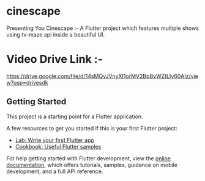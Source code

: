 # cinescape
Presenting You Cinescape :-
A Flutter project which features multiple shows using tv-maze api inside a beautiful UI.

# Video Drive Link :-
https://drive.google.com/file/d/14sMQyJVnyXI1orMV2BpBvWZtLIy60AIz/view?usp=drivesdk

## Getting Started

This project is a starting point for a Flutter application.

A few resources to get you started if this is your first Flutter project:

- [Lab: Write your first Flutter app](https://docs.flutter.dev/get-started/codelab)
- [Cookbook: Useful Flutter samples](https://docs.flutter.dev/cookbook)

For help getting started with Flutter development, view the
[online documentation](https://docs.flutter.dev/), which offers tutorials,
samples, guidance on mobile development, and a full API reference.
